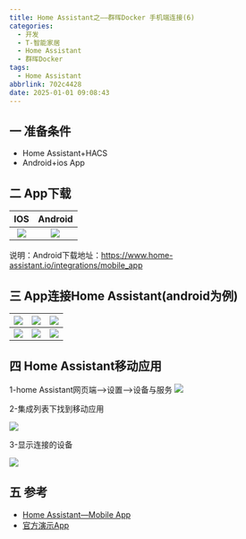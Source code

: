 ```yaml
---
title: Home Assistant之——群晖Docker 手机端连接(6)
categories:
  - 开发
  - T-智能家居
  - Home Assistant
  - 群晖Docker
tags:
  - Home Assistant
abbrlink: 702c4428
date: 2025-01-01 09:08:43
---
```

## 一 准备条件

* Home Assistant+HACS
* Android+ios App

<!--more-->

## 二 App下载

|  IOS   | Android |
| :----: | :-----: |
| ![][1] | ![][2]  |

说明：Android下载地址：https://www.home-assistant.io/integrations/mobile_app

## 三 App连接Home Assistant(android为例)

| ![][3] | ![][4] | ![][5] |
| ------ | ------ | ------ |
| ![][6] | ![][7] | ![][8] |

## 四 Home Assistant移动应用

1-home Assistant网页端—>设置—>设备与服务
![][9]

2-集成列表下找到移动应用

![][10]

3-显示连接的设备

![][11]

## 五 参考

* [Home Assistant—Mobile App](https://www.home-assistant.io/integrations/mobile_app)
* [官方演示App](https://demo.home-assistant.io/#/lovelace/home)





[1]:https://cdn.jsdelivr.net/gh/PGzxc/CDN/blog-ha/ha-docker-6-app-ios-search-1.png
[2]:https://cdn.jsdelivr.net/gh/PGzxc/CDN/blog-ha/ha-docker-6-app-android-down-2.png
[3]:https://cdn.jsdelivr.net/gh/PGzxc/CDN/blog-ha/ha-docker-6-start-3.png
[4]:https://cdn.jsdelivr.net/gh/PGzxc/CDN/blog-ha/ha-docker-6-search-4.png
[5]:https://cdn.jsdelivr.net/gh/PGzxc/CDN/blog-ha/ha-docker-6-input-ip-5.png
[6]:https://cdn.jsdelivr.net/gh/PGzxc/CDN/blog-ha/ha-docker-6-login-6.png
[7]:https://cdn.jsdelivr.net/gh/PGzxc/CDN/blog-ha/ha-docker-6-config-7.png
[8]:https://cdn.jsdelivr.net/gh/PGzxc/CDN/blog-ha/ha-docker-6-home-8.png
[9]:https://cdn.jsdelivr.net/gh/PGzxc/CDN/blog-ha/ha-docker-6-web-setting-9.png
[10]:https://cdn.jsdelivr.net/gh/PGzxc/CDN/blog-ha/ha-docker-6-web-mobile-10.png
[11]:https://cdn.jsdelivr.net/gh/PGzxc/CDN/blog-ha/ha-docker-6-web-mobile-list-11.png

